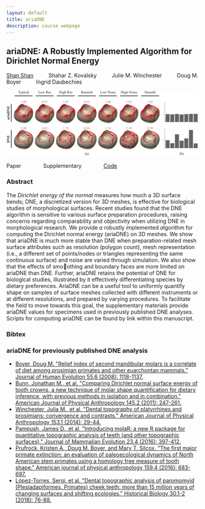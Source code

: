```yaml
---
layout: default
title: ariaDNE 
description: course webpage
--- 
```

## ariaDNE: A Robustly Implemented Algorithm for Dirichlet Normal Energy

[Shan Shan](https://sshanshans.github.io) &emsp; &emsp; Shahar Z. Kovalsky &emsp; &emsp; Julie M. Winchester &emsp; &emsp; Doug M. Boyer &emsp; &emsp; Ingrid Daubechies

![teaser](./ariadne/teaser.jpg?raw=true)

Paper &emsp; &emsp; &emsp;  Supplementary &emsp; &emsp; &emsp; [Code](https://github.com/sshanshans/ariaDNE)

### Abstract
The *Dirichlet energy of the normal* measures how much a 3D surface bends; DNE, a discretized version for 3D meshes, is effective for biological studies of morphological surfaces. Recent studies found that the DNE algorithm is sensitive to various surface preparation procedures, raising concerns regarding comparability and objectivity when utilizing DNE in morphological research. We provide *a* *r*obustly *i*mplemented *a*lgorithm for computing the Dirichlet normal energy (ariaDNE) on 3D meshes. We show that ariaDNE is much more stable than DNE when preparation-related mesh surface attributes such as resolution (polygon count), mesh representation (i.e., a different set of points/nodes or triangles representing the same continuous surface) and noise are varied through simulation. We also show that the effects of smoothing and boundary faces are more limited on ariaDNE than DNE. Further, ariaDNE retains the potential of DNE for biological studies, illustrated by it effectively differentiating species by dietary preferences. AriaDNE can be a useful tool to uniformly quantify shape on samples of surface meshes collected with different instruments or at different resolutions, and prepared by varying procedures. To facilitate the field to move towards this goal, the supplementary materials provide ariaDNE values for specimens used in previously published DNE analyses. Scripts for computing ariaDNE can be found by link within this manuscript.

### Bibtex

### ariaDNE for previously published DNE analysis
* [Boyer, Doug M. "Relief index of second mandibular molars is a correlate of diet among prosimian primates and other euarchontan mammals." Journal of Human Evolution 55.6 (2008): 1118-1137.](./ariadne/mesh73.csv)
* [Bunn, Jonathan M., et al. "Comparing Dirichlet normal surface energy of tooth crowns, a new technique of molar shape quantification for dietary inference, with previous methods in isolation and in combination." American Journal of Physical Anthropology 145.2 (2011): 247-261.](./ariadne/mesh88.csv)
* [Winchester, Julia M., et al. "Dental topography of platyrrhines and prosimians: convergence and contrasts." American Journal of Physical Anthropology 153.1 (2014): 29-44.](./ariadne/mesh89.csv)
* [Pampush, James D., et al. "Introducing molaR: a new R package for quantitative topographic analysis of teeth (and other topographic surfaces)." Journal of Mammalian Evolution 23.4 (2016): 397-412.](./ariadne/mesh192.csv)
* [Prufrock, Kristen A., Doug M. Boyer, and Mary T. Silcox. "The first major primate extinction: an evaluation of paleoecological dynamics of North American stem primates using a homology free measure of tooth shape." American journal of physical anthropology 159.4 (2016): 683-697.](./ariadne/mesh194.csv)
* [López-Torres, Sergi, et al. "Dental topographic analysis of paromomyid (Plesiadapiformes, Primates) cheek teeth: more than 15 million years of changing surfaces and shifting ecologies." Historical Biology 30.1-2 (2018): 76-88.](./ariadne/mesh345.csv)









<br/>
<br/>
<br/>
